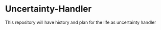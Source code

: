 # Uncertainty-Handler
This repository will have history and plan for the life as uncertainty handler
